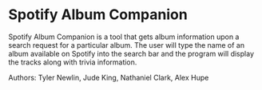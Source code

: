 # Spotify Album Companion
Spotify Album Companion is a tool that gets album information upon a search request for a particular album.
The user will type the name of an album available on Spotify into the search bar and the program will display the tracks along with trivia information.

Authors: Tyler Newlin, Jude King, Nathaniel Clark, Alex Hupe
